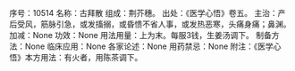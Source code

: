 序号：10514
名称：古拜散
组成：荆芥穗。
出处：《医学心悟》卷五。
主治：产后受风，筋脉引急，或发搐搦，或昏愦不省人事，或发热恶寒，头痛身痛；鼻渊。
加减：None
功效：None
用法用量：上为末。每服3钱，生姜汤调下。
制备方法：None
临床应用：None
各家论述：None
用药禁忌：None
附注：《医学心悟》本方用法：有火者，用陈茶调下。
